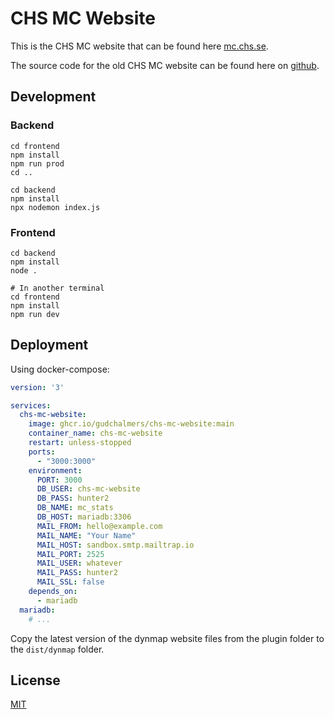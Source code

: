 # CHS MC Website

This is the CHS MC website that can be found here [mc.chs.se](https://mc.chs.se/).

The source code for the old CHS MC website can be found here on [github](https://github.com/gudchalmers/chs-mc-website/tree/aa622740b57cfc073a5d3f4b9321ecb184ad7804).

## Development
### Backend
```shell script
cd frontend
npm install
npm run prod
cd ..

cd backend
npm install
npx nodemon index.js
```

### Frontend
```shell script
cd backend
npm install
node .

# In another terminal
cd frontend
npm install
npm run dev
```

## Deployment

Using docker-compose:

```yml
version: '3'

services:
  chs-mc-website:
    image: ghcr.io/gudchalmers/chs-mc-website:main
    container_name: chs-mc-website
    restart: unless-stopped
    ports:
      - "3000:3000"
    environment:
      PORT: 3000
      DB_USER: chs-mc-website
      DB_PASS: hunter2
      DB_NAME: mc_stats
      DB_HOST: mariadb:3306
      MAIL_FROM: hello@example.com
      MAIL_NAME: "Your Name"
      MAIL_HOST: sandbox.smtp.mailtrap.io
      MAIL_PORT: 2525
      MAIL_USER: whatever
      MAIL_PASS: hunter2
      MAIL_SSL: false
    depends_on:
      - mariadb
  mariadb:
    # ...
```

Copy the latest version of the dynmap website files from the plugin folder to the `dist/dynmap` folder.

## License

[MIT](https://choosealicense.com/licenses/mit/)